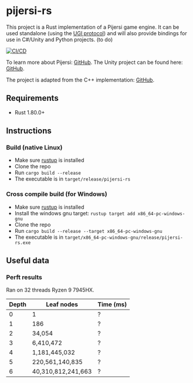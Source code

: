 # pijersi-rs

This project is a Rust implementation of a Pijersi game engine. It can be used standalone (using the [UGI protocol](https://github.com/arthur-liu-lsh/pijersi-engine/blob/main/ugi.md)) and will also provide bindings for use in C#/Unity and Python projects. (to do)

[![CI/CD](https://github.com/eclypse-prime/pijersi-rs/actions/workflows/pijersi-rs-ci-cd.yml/badge.svg)](https://github.com/eclypse-prime/pijersi-rs/actions/workflows/pijersi-rs-ci-cd.yml)

To learn more about Pijersi: [GitHub](https://github.com/LucasBorboleta/pijersi).
The Unity project can be found here: [GitHub](https://github.com/arthur-liu-lsh/pijersi-unity).

The project is adapted from the C++ implementation: [GitHub](https://github.com/arthur-liu-lsh/pijersi-engine).

## Requirements

* Rust 1.80.0+

## Instructions

### Build (native Linux)

* Make sure [rustup](https://rust-lang.github.io/rustup/installation/index.html) is installed
* Clone the repo
* Run `cargo build --release`
* The executable is in `target/release/pijersi-rs`

### Cross compile build (for Windows)

* Make sure [rustup](https://rust-lang.github.io/rustup/installation/index.html) is installed
* Install the windows gnu target: `rustup target add x86_64-pc-windows-gnu`
* Clone the repo
* Run `cargo build --release --target x86_64-pc-windows-gnu`
* The executable is in `target/x86_64-pc-windows-gnu/release/pijersi-rs.exe`

## Useful data

### Perft results

Ran on 32 threads Ryzen 9 7945HX.

| Depth | Leaf nodes         | Time (ms) |
|-------|--------------------|-----------|
| 0     | 1                  | ?         |
| 1     | 186                | ?    |
| 2     | 34,054             | ?     |
| 3     | 6,410,472          | ?     |
| 4     | 1,181,445,032      | ?   |
| 5     | 220,561,140,835    | ?  |
| 6     | 40,310,812,241,663 | ?  |